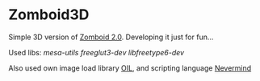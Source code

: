 # Zomboid3D

Simple 3D version of [Zomboid 2.0](https://github.com/Coestaris/Zomboid2.0). Developing it just for fun...

Used libs: 
_mesa-utils freeglut3-dev libfreetype6-dev_

Also used own image load library [OIL](https://github.com/Coestaris/oil), and scripting language [Nevermind](https://github.com/Coestaris/Zomboid3D.Nevermind) 